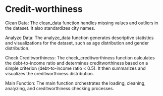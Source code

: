# Credit-worthiness
Clean Data: The clean_data function handles missing values and outliers in the dataset. It also standardizes city names.

Analyze Data: The analyze_data function generates descriptive statistics and visualizations for the dataset, such as age distribution and gender distribution.

Check Creditworthiness: The check_creditworthiness function calculates the debt-to-income ratio and determines creditworthiness based on a simple criterion (debt-to-income ratio < 0.5). It then summarizes and visualizes the creditworthiness distribution.

Main Function: The main function orchestrates the loading, cleaning, analyzing, and creditworthiness checking processes.
